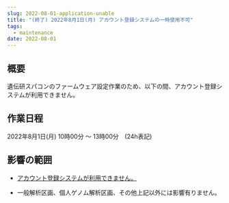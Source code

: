```yaml
---
slug: 2022-08-01-application-unable
title: "(終了) 2022年8月1日(月) アカウント登録システムの一時使用不可"
tags:
  - maintenance
date: 2022-08-01
---
```




## 概要

遺伝研スパコンのファームウェア設定作業のため、以下の間、アカウント登録システムが利用できません。

<!-- truncate -->

## 作業日程

2022年8月1日(月) 10時00分 ～ 13時00分　(24h表記)


## 影響の範囲

- [アカウント登録システムが利用できません。](/blog/2024-10-25-account_system_maintenance)
<!-- https://sc-account.ddbj.nig.ac.jp/application/registration -->
- 一般解析区画、個人ゲノム解析区画、その他上記以外には影響有りません。
